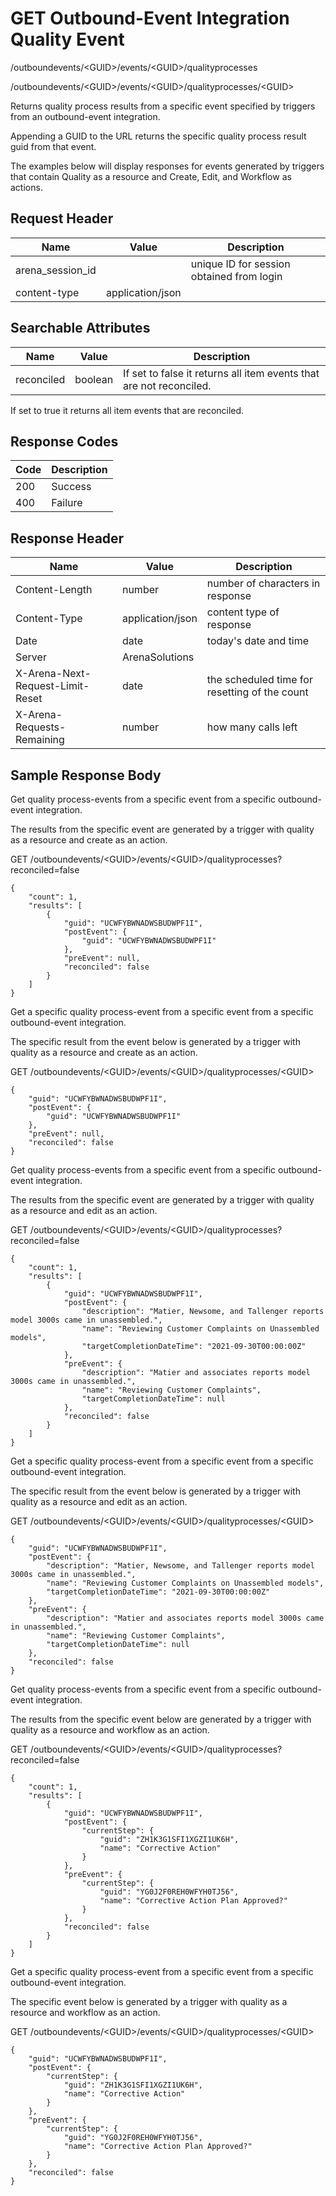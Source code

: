 # GET Outbound-Event Integration Quality Event


/outboundevents/&lt;GUID&gt;/events/&lt;GUID&gt;/qualityprocesses



/outboundevents/&lt;GUID&gt;/events/&lt;GUID&gt;/qualityprocesses/&lt;GUID&gt;

Returns quality process results  from a specific event specified by triggers from an outbound\-event integration.

Appending a GUID to the URL returns the specific quality process result guid from that event.

The examples below will display responses for events generated by triggers that contain Quality as a resource and Create, Edit, and Workflow as actions.

## Request Header

| Name | Value | Description |
|  --- |  --- |  --- | 
| arena_session_id |   | unique ID for session obtained from login |
| content\-type | application/json |   |

## Searchable Attributes

| Name | Value | Description |
|  --- |  --- |  --- | 
| reconciled | boolean | If set to false it returns all item events that are not reconciled.  |

If set to true it returns all item events that are reconciled.

## Response Codes

| Code | Description |
|  --- |  --- | 
| 200 | Success |
| 400 | Failure |

## Response Header

| Name | Value | Description |
|  --- |  --- |  --- | 
| Content\-Length | number | number of characters in response |
| Content\-Type | application/json | content type of response |
| Date | date | today's date and time |
| Server | ArenaSolutions |   |
| X\-Arena\-Next\-Request\-Limit\-Reset  | date | the scheduled time for resetting of the count |
| X\-Arena\-Requests\-Remaining  | number | how many calls left |

## Sample Response Body
Get quality process\-events from a specific event from a specific outbound\-event integration.

The results from the specific event  are generated by a trigger with quality as a resource and create as an action.



GET /outboundevents/&lt;GUID&gt;/events/&lt;GUID&gt;/qualityprocesses?reconciled=false

```
{
    "count": 1,
    "results": [
        {
            "guid": "UCWFYBWNADWSBUDWPF1I",
            "postEvent": {
                "guid": "UCWFYBWNADWSBUDWPF1I"
            },
            "preEvent": null,
            "reconciled": false
        }
    ]
}
```
Get a specific quality process\-event from a specific event from a specific outbound\-event integration.

The specific result from the event below is generated by a trigger with quality as a resource and create as an action.



GET /outboundevents/&lt;GUID&gt;/events/&lt;GUID&gt;/qualityprocesses/&lt;GUID&gt;

```
{
    "guid": "UCWFYBWNADWSBUDWPF1I",
    "postEvent": {
        "guid": "UCWFYBWNADWSBUDWPF1I"
    },
    "preEvent": null,
    "reconciled": false
}
```
Get  quality process\-events from a specific event from a specific outbound\-event integration.

The results from the specific event are generated by a trigger with quality as a resource and edit as an action.



GET /outboundevents/&lt;GUID&gt;/events/&lt;GUID&gt;/qualityprocesses?reconciled=false

```
{
    "count": 1,
    "results": [
        {
            "guid": "UCWFYBWNADWSBUDWPF1I",
            "postEvent": {
                "description": "Matier, Newsome, and Tallenger reports model 3000s came in unassembled.",
                "name": "Reviewing Customer Complaints on Unassembled models",
                "targetCompletionDateTime": "2021-09-30T00:00:00Z"
            },
            "preEvent": {
                "description": "Matier and associates reports model 3000s came in unassembled.",
                "name": "Reviewing Customer Complaints",
                "targetCompletionDateTime": null
            },
            "reconciled": false
        }
    ]
}
```
Get a specific quality process\-event from a specific event from a specific outbound\-event integration.

The specific result from the event below is generated by a trigger with quality as a resource and edit as an action.



GET /outboundevents/&lt;GUID&gt;/events/&lt;GUID&gt;/qualityprocesses/&lt;GUID&gt;

```
{
    "guid": "UCWFYBWNADWSBUDWPF1I",
    "postEvent": {
        "description": "Matier, Newsome, and Tallenger reports model 3000s came in unassembled.",
        "name": "Reviewing Customer Complaints on Unassembled models",
        "targetCompletionDateTime": "2021-09-30T00:00:00Z"
    },
    "preEvent": {
        "description": "Matier and associates reports model 3000s came in unassembled.",
        "name": "Reviewing Customer Complaints",
        "targetCompletionDateTime": null
    },
    "reconciled": false
}
```
Get  quality process\-events from a specific event from a specific outbound\-event integration.

The results from the specific event below are generated by a trigger with quality as a resource and workflow as an action.



GET /outboundevents/&lt;GUID&gt;/events/&lt;GUID&gt;/qualityprocesses?reconciled=false

```
{
    "count": 1,
    "results": [
        {
            "guid": "UCWFYBWNADWSBUDWPF1I",
            "postEvent": {
                "currentStep": {
                    "guid": "ZH1K3G1SFI1XGZI1UK6H",
                    "name": "Corrective Action"
                }
            },
            "preEvent": {
                "currentStep": {
                    "guid": "YG0J2F0REH0WFYH0TJ56",
                    "name": "Corrective Action Plan Approved?"
                }
            },
            "reconciled": false
        }
    ]
}
```
Get a specific quality process\-event from a specific event from a specific outbound\-event integration.

The specific  event below is generated by a trigger with quality as a resource and workflow as an action.




          
        

GET /outboundevents/&lt;GUID&gt;/events/&lt;GUID&gt;/qualityprocesses/&lt;GUID&gt;

```
{
    "guid": "UCWFYBWNADWSBUDWPF1I",
    "postEvent": {
        "currentStep": {
            "guid": "ZH1K3G1SFI1XGZI1UK6H",
            "name": "Corrective Action"
        }
    },
    "preEvent": {
        "currentStep": {
            "guid": "YG0J2F0REH0WFYH0TJ56",
            "name": "Corrective Action Plan Approved?"
        }
    },
    "reconciled": false
}
```
